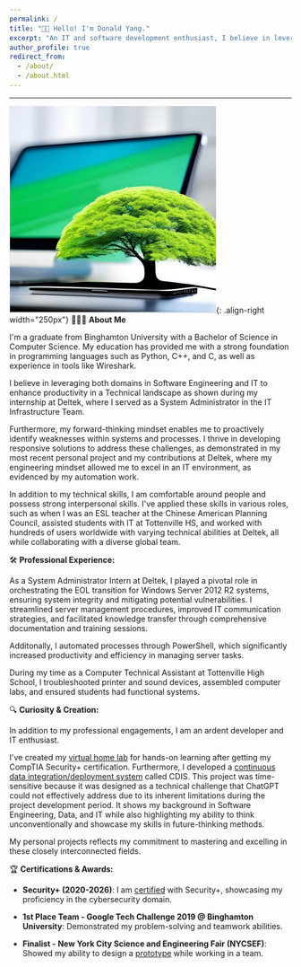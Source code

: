 ```yaml
---
permalink: /
title: "👋🏼 Hello! I'm Donald Yang."
excerpt: "An IT and software development enthusiast, I believe in leveraging both domains to drive productivity in the IT landscape. "
author_profile: true
redirect_from: 
  - /about/
  - /about.html
---
```


---
![Linux Penguin Wearing a Fedora](/images/NewProfilePic.png){: .align-right width="250px"}
👨🏻‍💻 **About Me**

I'm a graduate from Binghamton University with a Bachelor of Science in Computer Science. My education has provided me with a strong foundation in programming languages such as Python, C++, and C, as well as experience in tools like Wireshark.

I believe in leveraging both domains in Software Engineering and IT to enhance productivity in a Technical landscape as shown during my internship at Deltek, where I served as a System Administrator in the IT Infrastructure Team.

Furthermore, my forward-thinking mindset enables me to proactively identify weaknesses within systems and processes. I thrive in developing responsive solutions to address these challenges, as demonstrated in my most recent personal project and my contributions at Deltek, where my engineering mindset allowed me to excel in an IT environment, as evidenced by my automation work.

In addition to my technical skills, I am comfortable around people and possess strong interpersonal skills. I've applied these skills in various roles, such as when I was an ESL teacher at the Chinese American Planning Council, assisted students with IT at Tottenville HS, and worked with hundreds of users worldwide with varying technical abilities at Deltek, all while collaborating with a diverse global team.

🛠️ **Professional Experience:**

As a System Administrator Intern at Deltek, I played a pivotal role in orchestrating the EOL transition for Windows Server 2012 R2 systems, ensuring system integrity and mitigating potential vulnerabilities. I streamlined server management procedures, improved IT communication strategies, and facilitated knowledge transfer through comprehensive documentation and training sessions.

Additonally, I automated processes through PowerShell, which significantly increased productivity and efficiency in managing server tasks.

During my time as a Computer Technical Assistant at Tottenville High School, I troubleshooted printer and sound devices, assembled computer labs, and ensured students had functional systems.

🔍 **Curiosity & Creation:** 

In addition to my professional engagements, I am an ardent developer and IT enthusiast. 

I've created my [virtual home lab](https://dyang21.github.io/portfolio/portfolio-2/) for hands-on learning after getting my CompTIA Security+ certification. Furthermore, I developed a [continuous data integration/deployment system](https://github.com/dyang21/Continuous-Data-Integration-System) called CDIS. This project was time-sensitive because it was designed as a technical challenge that ChatGPT could not effectively address due to its inherent limitations during the project development period. It shows my background in Software Engineering, Data, and IT while also highlighting my ability to think unconventionally and showcase my skills in future-thinking methods.

My personal projects reflects my commitment to mastering and excelling in these closely interconnected fields.

🏆 **Certifications & Awards:**

- **Security+ (2020-2026)**: I am [certified](https://www.credly.com/badges/2303fc55-39c7-4af1-a53e-553e16bd6107/linked_in_profile) with Security+, showcasing my proficiency in the cybersecurity domain.
  
- **1st Place Team - Google Tech Challenge 2019 @ Binghamton University**: Demonstrated my problem-solving and teamwork abilities.

- **Finalist - New York City Science and Engineering Fair (NYCSEF)**: Showed my ability to design a [prototype](https://github.com/Ericthestein/NYC-311-Map-App) while working in a team.
